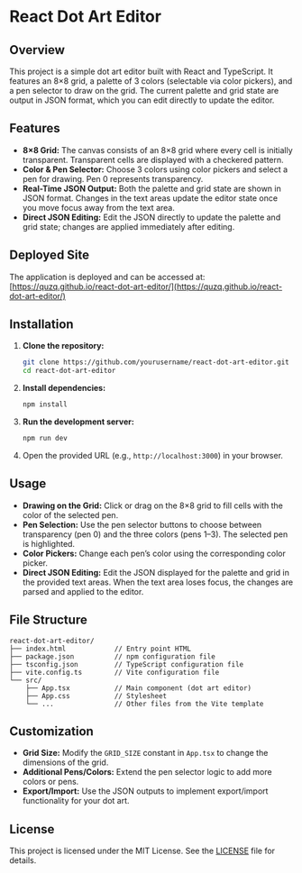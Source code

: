 # React Dot Art Editor

## Overview

This project is a simple dot art editor built with React and TypeScript. It features an 8×8 grid, a palette of 3 colors (selectable via color pickers), and a pen selector to draw on the grid. The current palette and grid state are output in JSON format, which you can edit directly to update the editor.

## Features

- **8×8 Grid:** The canvas consists of an 8×8 grid where every cell is initially transparent. Transparent cells are displayed with a checkered pattern.
- **Color & Pen Selector:** Choose 3 colors using color pickers and select a pen for drawing. Pen 0 represents transparency.
- **Real-Time JSON Output:** Both the palette and grid state are shown in JSON format. Changes in the text areas update the editor state once you move focus away from the text area.
- **Direct JSON Editing:** Edit the JSON directly to update the palette and grid state; changes are applied immediately after editing.

## Deployed Site

The application is deployed and can be accessed at:  
[https://quzq.github.io/react-dot-art-editor/](https://quzq.github.io/react-dot-art-editor/)

## Installation

1. **Clone the repository:**

   ```bash
   git clone https://github.com/yourusername/react-dot-art-editor.git
   cd react-dot-art-editor
   ```

2. **Install dependencies:**

   ```bash
   npm install
   ```

3. **Run the development server:**

   ```bash
   npm run dev
   ```

4. Open the provided URL (e.g., `http://localhost:3000`) in your browser.

## Usage

- **Drawing on the Grid:** Click or drag on the 8×8 grid to fill cells with the color of the selected pen.
- **Pen Selection:** Use the pen selector buttons to choose between transparency (pen 0) and the three colors (pens 1–3). The selected pen is highlighted.
- **Color Pickers:** Change each pen’s color using the corresponding color picker.
- **Direct JSON Editing:** Edit the JSON displayed for the palette and grid in the provided text areas. When the text area loses focus, the changes are parsed and applied to the editor.

## File Structure

```
react-dot-art-editor/
├── index.html            // Entry point HTML
├── package.json          // npm configuration file
├── tsconfig.json         // TypeScript configuration file
├── vite.config.ts        // Vite configuration file
└── src/
    ├── App.tsx           // Main component (dot art editor)
    ├── App.css           // Stylesheet
    └── ...               // Other files from the Vite template
```

## Customization

- **Grid Size:** Modify the `GRID_SIZE` constant in `App.tsx` to change the dimensions of the grid.
- **Additional Pens/Colors:** Extend the pen selector logic to add more colors or pens.
- **Export/Import:** Use the JSON outputs to implement export/import functionality for your dot art.

## License

This project is licensed under the MIT License. See the [LICENSE](LICENSE) file for details.
